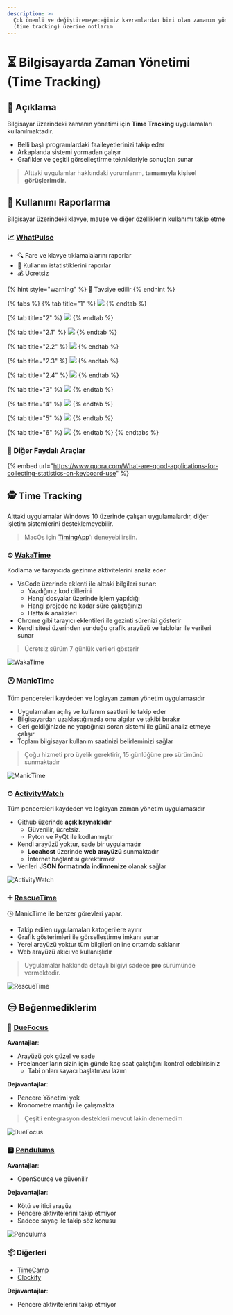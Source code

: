 ```yaml
---
description: >-
  Çok önemli ve değiştiremeyeceğimiz kavramlardan biri olan zamanın yönetimi
  (time tracking) üzerine notlarım
---
```


# ⏳ Bilgisayarda Zaman Yönetimi \(Time Tracking\)

## 🗽 Açıklama

Bilgisayar üzerindeki zamanın yönetimi için **Time Tracking** uygulamaları kullanılmaktadır.

* Belli başlı programlardaki faaileyetlerinizi takip eder
* Arkaplanda sistemi yormadan çalışır
* Grafikler ve çeşitli görselleştirme teknikleriyle sonuçları sunar

> Alttaki uygulamlar hakkındaki yorumlarım, **tamamıyla kişisel görüşlerimdir**.

## 📜 Kullanımı Raporlarma

Bilgisayar üzerindeki klavye, mause ve diğer özelliklerin kullanımı takip etme

### 📈 [WhatPulse](https://whatpulse.org/)

* 🔍 Fare ve klavye tıklamalalarını raporlar
* 📜 Kullanım istatistiklerini raporlar
* 💰 Ücretsiz

{% hint style="warning" %}
📢 Tavsiye edilir
{% endhint %}

{% tabs %}
{% tab title="1" %}
![](../.gitbook/assets/image%20%28104%29.png)
{% endtab %}

{% tab title="2" %}
![](../.gitbook/assets/image%20%2845%29.png)
{% endtab %}

{% tab title="2.1" %}
![](../.gitbook/assets/image%20%2885%29.png)
{% endtab %}

{% tab title="2.2" %}
![](../.gitbook/assets/image%20%2856%29.png)
{% endtab %}

{% tab title="2.3" %}
![](../.gitbook/assets/image%20%2872%29.png)
{% endtab %}

{% tab title="2.4" %}
![](../.gitbook/assets/image%20%2812%29.png)
{% endtab %}

{% tab title="3" %}
![](../.gitbook/assets/image%20%2810%29.png)
{% endtab %}

{% tab title="4" %}
![](../.gitbook/assets/image%20%2874%29.png)
{% endtab %}

{% tab title="5" %}
![](../.gitbook/assets/image%20%2844%29.png)
{% endtab %}

{% tab title="6" %}
![](../.gitbook/assets/image%20%2815%29.png)
{% endtab %}
{% endtabs %}

### 🔗 Diğer Faydalı Araçlar

{% embed url="https://www.quora.com/What-are-good-applications-for-collecting-statistics-on-keyboard-use" %}

## 🕵️‍ Time Tracking

Alttaki uygulamalar Windows 10 üzerinde çalışan uygulamalardır, diğer işletim sistemlerini desteklemeyebilir.

> MacOs için [TimingApp](https://timingapp.com/)'ı deneyebilirsiin.

### ⏲ [WakaTime](https://wakatime.com/)

Kodlama ve tarayıcıda gezinme aktivitelerini analiz eder

* VsCode üzerinde eklenti ile alttaki bilgileri sunar:
  * Yazdığınız kod dillerini
  * Hangi dosyalar üzerinde işlem yapıldığı
  * Hangi projede ne kadar süre çalıştığınızı
  * Haftalık analizleri
* Chrome gibi tarayıcı eklentileri ile gezinti sürenizi gösterir
* Kendi sitesi üzerinden sunduğu grafik arayüzü ve tablolar ile verileri sunar

> Ücretsiz sürüm 7 günlük verileri gösterir

![WakaTime](../.gitbook/assets/image%20%281%29.png)

### 🕓 [ManicTime](https://www.manictime.com/)

Tüm pencereleri kaydeden ve loglayan zaman yönetim uygulamasıdır

* Uygulamaları açılış ve kullanım saatleri ile takip eder
* Bilgisayardan uzaklaştığınızda onu algılar ve takibi bırakır
* Geri geldiğinizde ne yaptığınızı soran sistemi ile günü analiz etmeye çalışır
* Toplam bilgisayar kullanım saatinizi belirleminizi sağlar

> Çoğu hizmeti **pro** üyelik gerektirir, 15 günlüğüne **pro** sürümünü sunmaktadır

![ManicTime](../.gitbook/assets/image%20%2832%29.png)

### ⏱ [ActivityWatch](https://github.com/yedhrab/activitywatch)

Tüm pencereleri kaydeden ve loglayan zaman yönetim uygulamasıdır

* Github üzerinde **açık kaynaklıdır**
  * Güvenilir, ücretsiz.
  * Pyton ve PyQt ile kodlanmıştır
* Kendi arayüzü yoktur, sade bir uygulamadır
  * **Locahost** üzerinde **web arayüzü** sunmaktadır
  * İnternet bağlantısı gerektirmez
* Verileri **JSON formatında indirmenize** olanak sağlar

![ActivityWatch](../.gitbook/assets/image%20%2868%29.png)

### ➕ [RescueTime](https://www.rescuetime.com/)

🕓 ManicTime ile benzer görevleri yapar.

* Takip edilen uygulamaları katogerilere ayırır
* Grafik gösterimleri ile görselleştirme imkanı sunar
* Yerel arayüzü yoktur tüm bilgileri online ortamda saklanır
* Web arayüzü akıcı ve kullanışlıdır

> Uygulamalar hakkında detaylı bilgiyi sadece **pro** sürümünde vermektedir.

![RescueTime](../.gitbook/assets/image%20%2850%29.png)

## 😒 Beğenmediklerim

### 🎯 [DueFocus](https://duefocus.com)

**Avantajlar**:

* Arayüzü çok güzel ve sade
* Freelancer'ların sizin için günde kaç saat çalıştığını kontrol edebilrisiniz
  * Tabi onları sayacı başlatması lazım

**Dejavantajlar**:

* Pencere Yönetimi yok
* Kronometre mantığı ile çalışmakta

> Çeşitli entegrasyon destekleri mevcut lakin denemedim

![DueFocus](../.gitbook/assets/image%20%2818%29.png)

### 🅿 [Pendulums](https://pendulums.io/)

**Avantajlar**:

* OpenSource ve güvenilir

**Dejavantajlar**:

* Kötü ve itici arayüz
* Pencere aktivitelerini takip etmiyor
* Sadece sayaç ile takip söz konusu

![Pendulums](../.gitbook/assets/image%20%2892%29.png)

### 📦 Diğerleri

* [TimeCamp](https://www.timecamp.com/)
* [Clockify](https://clockify.me/)

**Dejavantajlar**:

* Pencere aktivitelerini takip etmiyor

